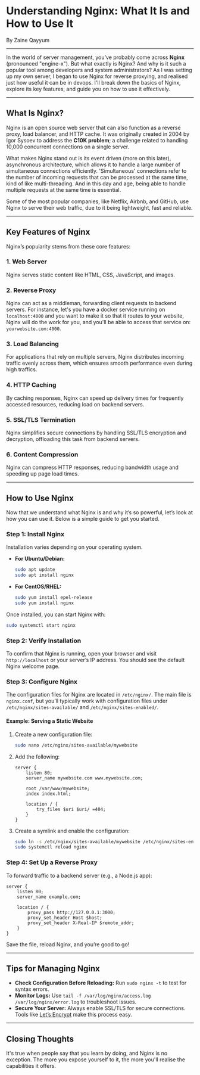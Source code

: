 # Understanding Nginx: What It Is and How to Use It

By Zaine Qayyum

---


In the world of server management, you’ve probably come across **Nginx** (pronounced "engine-x"). But what exactly is Nginx? And why is it such a popular tool among developers and system administrators? 
As I was setting up my own server, I began to use Nginx for reverse proxying, and realised just how useful it can be in devops. I'll break down the basics of Nginx, explore its key features, and guide you on how to use it effectively.

---

## What Is Nginx?

Nginx is an open source web server that can also function as a reverse proxy, load balancer, and HTTP cache. 
It was originally created in 2004 by Igor Sysoev to address the **C10K problem**; a challenge related to handling 10,000 concurrent connections on a single server.

What makes Nginx stand out is its event driven (more on this later), asynchronous architecture, which allows it to handle a large number of simultaneous connections efficiently. 
'Simultaneous' connections refer to the number of incoming requests that can be processed at the same time, kind of like multi-threading. And in this day and age, being able to handle multiple requests at the same time is essential.

Some of the most popular companies, like Netflix, Airbnb, and GitHub, use Nginx to serve their web traffic, due to it being lightweight, fast and reliable.

---

## Key Features of Nginx

Nginx’s popularity stems from these core features:

### 1. **Web Server**
Nginx serves static content like HTML, CSS, JavaScript, and images. 

### 2. **Reverse Proxy**
Nginx can act as a middleman, forwarding client requests to backend servers. 
For instance, let's you have a docker service running on `localhost:4000` and you want to make it so that it routes to your website, Nginx will do the work for you, and you'll be able to access that service on: `yourwebsite.com:4000`.

### 3. **Load Balancing**
For applications that rely on multiple servers, Nginx distributes incoming traffic evenly across them, which ensures smooth performance even during high traffics.

### 4. **HTTP Caching**
By caching responses, Nginx can speed up delivery times for frequently accessed resources, reducing load on backend servers.

### 5. **SSL/TLS Termination**
Nginx simplifies secure connections by handling SSL/TLS encryption and decryption, offloading this task from backend servers.

### 6. **Content Compression**
Nginx can compress HTTP responses, reducing bandwidth usage and speeding up page load times.

---

## How to Use Nginx

Now that we understand what Nginx is and why it’s so powerful, let’s look at how you can use it. Below is a simple guide to get you started.

### Step 1: Install Nginx
Installation varies depending on your operating system.

- **For Ubuntu/Debian:**
  ```bash
  sudo apt update
  sudo apt install nginx
  ```

- **For CentOS/RHEL:**
  ```bash
  sudo yum install epel-release
  sudo yum install nginx
  ```

Once installed, you can start Nginx with:
```bash
sudo systemctl start nginx
```

### Step 2: Verify Installation
To confirm that Nginx is running, open your browser and visit `http://localhost` or your server’s IP address. You should see the default Nginx welcome page.

### Step 3: Configure Nginx
The configuration files for Nginx are located in `/etc/nginx/`. 
The main file is `nginx.conf`, but you’ll typically work with configuration files under `/etc/nginx/sites-available/` and `/etc/nginx/sites-enabled/`.

#### Example: Serving a Static Website
1. Create a new configuration file:
   ```bash
   sudo nano /etc/nginx/sites-available/mywebsite
   ```
2. Add the following:
   ```nginx
   server {
       listen 80;
       server_name mywebsite.com www.mywebsite.com;

       root /var/www/mywebsite;
       index index.html;

       location / {
           try_files $uri $uri/ =404;
       }
   }
   ```
3. Create a symlink and enable the configuration:
   ```bash
   sudo ln -s /etc/nginx/sites-available/mywebsite /etc/nginx/sites-enabled/
   sudo systemctl reload nginx
   ```

### Step 4: Set Up a Reverse Proxy
To forward traffic to a backend server (e.g., a Node.js app):
```nginx
server {
    listen 80;
    server_name example.com;

    location / {
        proxy_pass http://127.0.0.1:3000;
        proxy_set_header Host $host;
        proxy_set_header X-Real-IP $remote_addr;
    }
}
```
Save the file, reload Nginx, and you’re good to go!

---

## Tips for Managing Nginx

- **Check Configuration Before Reloading:**
  Run `sudo nginx -t` to test for syntax errors.
- **Monitor Logs:**
  Use `tail -f /var/log/nginx/access.log /var/log/nginx/error.log` to troubleshoot issues.
- **Secure Your Server:**
  Always enable SSL/TLS for secure connections. Tools like [Let’s Encrypt](https://letsencrypt.org/) make this process easy.

---

## Closing Thoughts

It's true when people say that you learn by doing, and Nginx is no exception. The more you expose yourself to it, the more you'll realise the capabilities it offers. 

